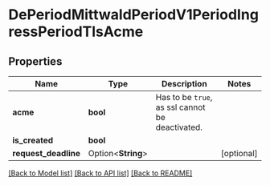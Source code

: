 # DePeriodMittwaldPeriodV1PeriodIngressPeriodTlsAcme

## Properties

Name | Type | Description | Notes
------------ | ------------- | ------------- | -------------
**acme** | **bool** | Has to be `true`, as ssl cannot be deactivated. | 
**is_created** | **bool** |  | 
**request_deadline** | Option<**String**> |  | [optional]

[[Back to Model list]](../README.md#documentation-for-models) [[Back to API list]](../README.md#documentation-for-api-endpoints) [[Back to README]](../README.md)


